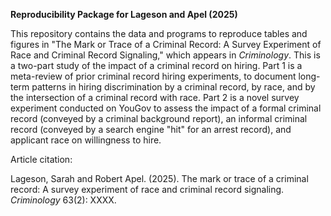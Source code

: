 **Reproducibility Package for Lageson and Apel (2025)**

This repository contains the data and programs to reproduce tables and figures in "The Mark or Trace of a Criminal Record: A Survey Experiment of Race and Criminal Record Signaling," which appears in *Criminology*. This is a two-part study of the impact of a criminal record on hiring. Part 1 is a meta-review of prior criminal record hiring experiments, to document long-term patterns in hiring discrimination by a criminal record, by race, and by the intersection of a criminal record with race. Part 2 is a novel survey experiment conducted on YouGov to assess the impact of a formal criminal record (conveyed by a criminal background report), an informal criminal record (conveyed by a search engine "hit" for an arrest record), and applicant race on willingness to hire.

Article citation: 

Lageson, Sarah and Robert Apel. (2025). The mark or trace of a criminal record: A survey experiment of race and criminal record signaling. *Criminology* 63(2): XXXX. 
